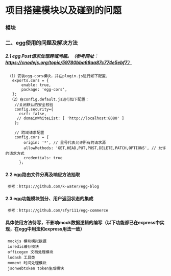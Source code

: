 # 项目搭建模块以及碰到的问题

### 模块



### 二、egg使用的问题及解决方法
##### 2.1 egg Post请求处理跨域问题。（参考网址：https://cnodejs.org/topic/59780bba68aa87c774e5ebf7）
     （1）安装egg-cors模块，并在plugin.js进行如下配置、
       exports.cors = {
           enable: true,
           package: 'egg-cors',
       };
      （2）在config.default.js进行如下配置：
        //关闭默认的安全校验
        config.security={
          csrf: false,
         // domainWhiteList: [ 'http://localhost:8080' ]
        };
      
        // 跨域请求配置
        config.cors = {
            origin: '*', // 星号代表允许所有的请求源
            allowMethods: 'GET,HEAD,PUT,POST,DELETE,PATCH,OPTIONS', // 允许的请求方式
            credentials: true
          };
#### 2.2 egg路由文件分离及响应方法抽取
     参考：https://github.com/k-water/egg-blog
      
#### 2.3 egg功能模块划分、用户返回状态的集成
     参考：https://github.com/sfyr111/egg-commerce
     
#### 具体使用方法待写，不影响mock数据逻辑的编写（以下功能都已在express中实现，在egg中用法和express用法一致）
     mockjs 模块模拟数据
     ioredis缓存模块
     officegen 文档处理模块
     lodash 工具类
     moment 时间处理模块
     jsonwebtoken token生成模块